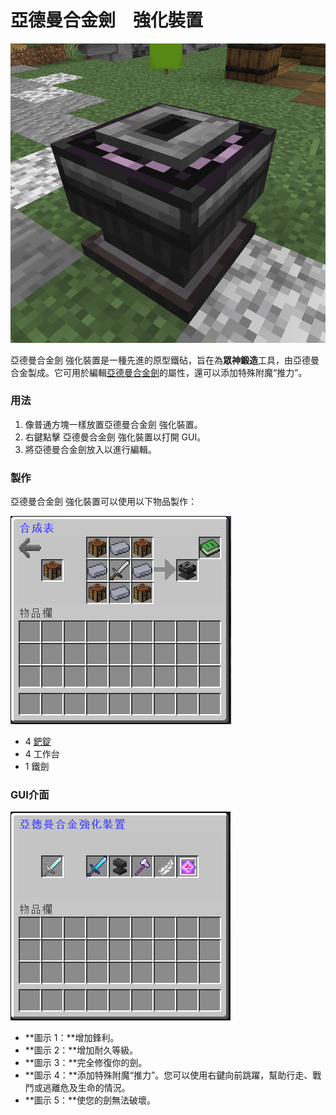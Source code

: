 # 亞德曼合金劍　強化裝置



![](<../../.gitbook/assets/image (28).png>)

亞德曼合金劍 強化裝置是一種先進的原型鐵砧，旨在為**眾神鍛造**工具，由亞德曼合金製成。它可用於編輯[亞德曼合金劍](../../item/Adamantium-Sword.md)的屬性，還可以添加特殊附魔“推力”。

### 用法

1. 像普通方塊一樣放置亞德曼合金劍 強化裝置。
2. 右鍵點擊 亞德曼合金劍 強化裝置以打開 GUI。
3. 將亞德曼合金劍放入以進行編輯。

### 製作

亞德曼合金劍 強化裝置可以使用以下物品製作：

![](<../../.gitbook/assets/image (29).png>)

* 4 [鈀錠](../../item/palladium-ingot.md)
* 4 工作台
* 1 鐵劍

### GUI介面

![](<../../.gitbook/assets/image (30).png>)

* **圖示 1：**增加鋒利。
* **圖示 2：**增加耐久等級。
* **圖示 3：**完全修復你的劍。
* **圖示 4：**添加特殊附魔“推力”。您可以使用右鍵向前跳躍，幫助行走、戰鬥或逃離危及生命的情況。
* **圖示 5：**使您的劍無法破壞。

